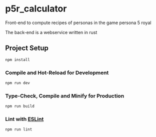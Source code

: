 # p5r_calculator 

Front-end to compute recipes of personas in the game persona 5 royal

The back-end is a webservice written in rust

## Project Setup

```sh
npm install
```

### Compile and Hot-Reload for Development

```sh
npm run dev
```

### Type-Check, Compile and Minify for Production

```sh
npm run build
```

### Lint with [ESLint](https://eslint.org/)

```sh
npm run lint
```
